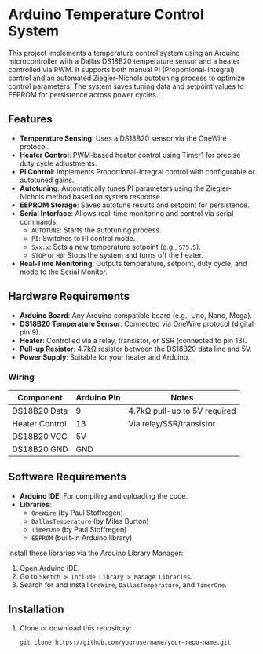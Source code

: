 # Arduino Temperature Control System

This project implements a temperature control system using an Arduino microcontroller with a Dallas DS18B20 temperature sensor and a heater controlled via PWM. It supports both manual PI (Proportional-Integral) control and an automated Ziegler-Nichols autotuning process to optimize control parameters. The system saves tuning data and setpoint values to EEPROM for persistence across power cycles.

## Features
- **Temperature Sensing**: Uses a DS18B20 sensor via the OneWire protocol.
- **Heater Control**: PWM-based heater control using Timer1 for precise duty cycle adjustments.
- **PI Control**: Implements Proportional-Integral control with configurable or autotuned gains.
- **Autotuning**: Automatically tunes PI parameters using the Ziegler-Nichols method based on system response.
- **EEPROM Storage**: Saves autotune results and setpoint for persistence.
- **Serial Interface**: Allows real-time monitoring and control via serial commands:
  - `AUTOTUNE`: Starts the autotuning process.
  - `PI`: Switches to PI control mode.
  - `Sxx.x`: Sets a new temperature setpoint (e.g., `S75.5`).
  - `STOP` or `H0`: Stops the system and turns off the heater.
- **Real-Time Monitoring**: Outputs temperature, setpoint, duty cycle, and mode to the Serial Monitor.

## Hardware Requirements
- **Arduino Board**: Any Arduino compatible board (e.g., Uno, Nano, Mega).
- **DS18B20 Temperature Sensor**: Connected via OneWire protocol (digital pin 9).
- **Heater**: Controlled via a relay, transistor, or SSR (connected to pin 13).
- **Pull-up Resistor**: 4.7kΩ resistor between the DS18B20 data line and 5V.
- **Power Supply**: Suitable for your heater and Arduino.

### Wiring
| Component         | Arduino Pin | Notes                          |
|-------------------|-------------|--------------------------------|
| DS18B20 Data      | 9           | 4.7kΩ pull-up to 5V required  |
| Heater Control    | 13          | Via relay/SSR/transistor       |
| DS18B20 VCC       | 5V          |                                |
| DS18B20 GND       | GND         |                                |

## Software Requirements
- **Arduino IDE**: For compiling and uploading the code.
- **Libraries**:
  - `OneWire` (by Paul Stoffregen)
  - `DallasTemperature` (by Miles Burton)
  - `TimerOne` (by Paul Stoffregen)
  - `EEPROM` (built-in Arduino library)

Install these libraries via the Arduino Library Manager:
1. Open Arduino IDE.
2. Go to `Sketch > Include Library > Manage Libraries`.
3. Search for and install `OneWire`, `DallasTemperature`, and `TimerOne`.

## Installation
1. Clone or download this repository:
   ```bash
   git clone https://github.com/yourusername/your-repo-name.git
